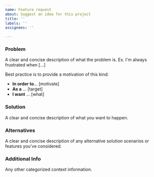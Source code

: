 ```yaml
---
name: Feature request
about: Suggest an idea for this project
title: ''
labels: ''
assignees: ''

---
```


### Problem

A clear and concise description of what the problem is. Ex. I'm always frustrated when [...]

Best practice is to provide a motivation of this kind:

* **In order to**... [motivate]
* **As a** ... [target]
* **I want** ... [what]

### Solution

A clear and concise description of what you want to happen.

### Alternatives

A clear and concise description of any alternative solution scenarios or features you've considered.

### Additional Info

Any other categorized context information.

